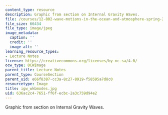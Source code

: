 ```yaml
---
content_type: resource
description: Graphic from section on Internal Gravity Waves.
file: /courses/12-802-wave-motions-in-the-ocean-and-atmosphere-spring-2004/636ac2c47651ff6fecbc2a3c759d94e2_igw_wkbmodes.jpg
file_size: 66434
file_type: image/jpeg
image_metadata:
  caption: ''
  credit: ''
  image-alt: ''
learning_resource_types:
- Lecture Notes
license: https://creativecommons.org/licenses/by-nc-sa/4.0/
ocw_type: OCWImage
parent_title: Lecture Notes
parent_type: CourseSection
parent_uid: e66f8387-cc3a-8c27-8919-f58595a7d8c0
resourcetype: Image
title: igw_wkbmodes.jpg
uid: 636ac2c4-7651-ff6f-ecbc-2a3c759d94e2
---
```

Graphic from section on Internal Gravity Waves.